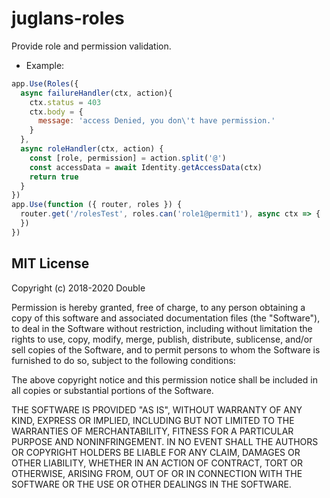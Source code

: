 # juglans-roles
Provide role and permission validation.

- Example:  
```javascript
app.Use(Roles({
  async failureHandler(ctx, action){
    ctx.status = 403
    ctx.body = {
      message: 'access Denied, you don\'t have permission.'
    }
  },
  async roleHandler(ctx, action) {
    const [role, permission] = action.split('@')
    const accessData = await Identity.getAccessData(ctx)
    return true
  }
})
app.Use(function ({ router, roles }) {
  router.get('/rolesTest', roles.can('role1@permit1'), async ctx => {
  })
})

```
## MIT License

Copyright (c) 2018-2020 Double

Permission is hereby granted, free of charge, to any person obtaining a copy
of this software and associated documentation files (the "Software"), to deal
in the Software without restriction, including without limitation the rights
to use, copy, modify, merge, publish, distribute, sublicense, and/or sell
copies of the Software, and to permit persons to whom the Software is
furnished to do so, subject to the following conditions:

The above copyright notice and this permission notice shall be included in all
copies or substantial portions of the Software.

THE SOFTWARE IS PROVIDED "AS IS", WITHOUT WARRANTY OF ANY KIND, EXPRESS OR
IMPLIED, INCLUDING BUT NOT LIMITED TO THE WARRANTIES OF MERCHANTABILITY,
FITNESS FOR A PARTICULAR PURPOSE AND NONINFRINGEMENT. IN NO EVENT SHALL THE
AUTHORS OR COPYRIGHT HOLDERS BE LIABLE FOR ANY CLAIM, DAMAGES OR OTHER
LIABILITY, WHETHER IN AN ACTION OF CONTRACT, TORT OR OTHERWISE, ARISING FROM,
OUT OF OR IN CONNECTION WITH THE SOFTWARE OR THE USE OR OTHER DEALINGS IN THE
SOFTWARE.
